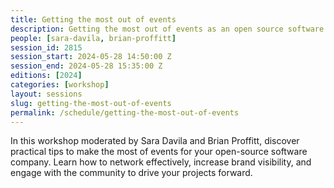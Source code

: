 ```yaml
---
title: Getting the most out of events
description: Getting the most out of events as an open source software company  
people: [sara-davila, brian-proffitt]
session_id: 2815
session_start: 2024-05-28 14:50:00 Z
session_end: 2024-05-28 15:35:00 Z
editions: [2024]
categories: [workshop]
layout: sessions
slug: getting-the-most-out-of-events
permalink: /schedule/getting-the-most-out-of-events
---
```


In this workshop moderated by Sara Davila and Brian Proffitt, discover practical tips to make the most of 
events for your open-source software company. Learn how to network effectively, increase brand visibility, 
and engage with the community to drive your projects forward.
